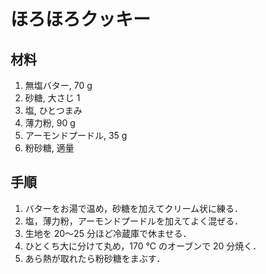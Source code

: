 # ほろほろクッキー

## 材料

1. 無塩バター, 70 g
2. 砂糖, 大さじ 1
3. 塩, ひとつまみ
4. 薄力粉, 90 g
5. アーモンドプードル, 35 g
6. 粉砂糖, 適量


## 手順

1. バターをお湯で温め，砂糖を加えてクリーム状に練る．
2. 塩，薄力粉，アーモンドプードルを加えてよく混ぜる．
3. 生地を 20〜25 分ほど冷蔵庫で休ませる．
4. ひとくち大に分けて丸め，170 °C のオーブンで 20 分焼く．
5. あら熱が取れたら粉砂糖をまぶす．
